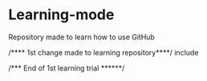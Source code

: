 # Learning-mode
Repository made to learn how to use GitHub

  /**** 1st change made to learning repository****/
include <iostream>

  /*** End of 1st learning trial ******/
